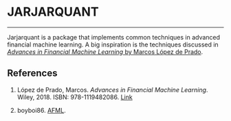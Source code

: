 # JARJARQUANT

***
Jarjarquant is a package that implements common techniques in advanced financial machine learning. A big inspiration is the techniques discussed in [*Advances in Financial Machine Learning* by Marcos López de Prado](https://www.wiley.com/en-us/Advances+in+Financial+Machine+Learning-p-9781119482086).

## References

1. López de Prado, Marcos. *Advances in Financial Machine Learning*. Wiley, 2018. ISBN: 978-1119482086. [Link](https://www.wiley.com/en-us/Advances+in+Financial+Machine+Learning-p-9781119482086)

2. boyboi86. [AFML](https://github.com/boyboi86/AFML).
